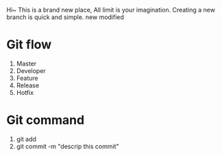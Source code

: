 Hi~
This is a brand new place, 
All limit is your imagination.
Creating a new branch is quick and simple.
new modified

# Git flow
1. Master
2. Developer
3. Feature
4. Release
5. Hotfix

# Git command
1. git add
2. git commit -m "descrip this commit"
